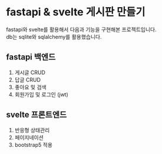 # fastapi & svelte 게시판 만들기

fastapi와 svelte를 활용해서 다음과 기능을 구현해본 프로젝트입니다.  
db는 sqlite와 sqlalchemy를 활용했습니다.

## fastapi 백엔드
1. 게시글 CRUD
2. 답글 CRUD
3. 좋아요 및 검색
4. 회원가입 및 로그인 (jwt)

## svelte 프론트엔드
1. 반응형 상태관리
2. 페이지네이션
3. bootstrap5 적용
